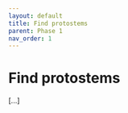 ```yaml
---
layout: default
title: Find protostems
parent: Phase 1
nav_order: 1
---
```


# Find protostems

[...]
